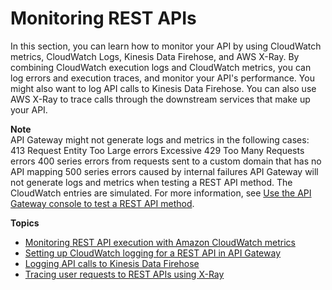 # Monitoring REST APIs<a name="rest-api-monitor"></a>

In this section, you can learn how to monitor your API by using CloudWatch metrics, CloudWatch Logs, Kinesis Data Firehose, and AWS X\-Ray\. By combining CloudWatch execution logs and CloudWatch metrics, you can log errors and execution traces, and monitor your API's performance\. You might also want to log API calls to Kinesis Data Firehose\. You can also use AWS X\-Ray to trace calls through the downstream services that make up your API\.

**Note**  
API Gateway might not generate logs and metrics in the following cases:  
413 Request Entity Too Large errors
Excessive 429 Too Many Requests errors
400 series errors from requests sent to a custom domain that has no API mapping
500 series errors caused by internal failures
API Gateway will not generate logs and metrics when testing a REST API method\. The CloudWatch entries are simulated\. For more information, see [Use the API Gateway console to test a REST API method](how-to-test-method.md)\.

**Topics**
+ [Monitoring REST API execution with Amazon CloudWatch metrics](monitoring-cloudwatch.md)
+ [Setting up CloudWatch logging for a REST API in API Gateway](set-up-logging.md)
+ [Logging API calls to Kinesis Data Firehose](apigateway-logging-to-kinesis.md)
+ [Tracing user requests to REST APIs using X\-Ray](apigateway-xray.md)
